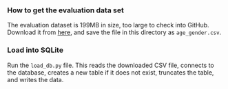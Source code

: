 ### How to get the evaluation data set

The evaluation dataset is 199MB in size, too large to check into GitHub.  
Download it from [here](https://www.kaggle.com/datasets/nipunarora8/age-gender-and-ethnicity-face-data-csv/data), and save the file in this directory as `age_gender.csv`.  

### Load into SQLite

Run the `load_db.py` file. This reads the downloaded CSV file, connects to the database, creates a new table if it does not exist, truncates the table, and writes the data.
